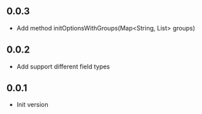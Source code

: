## 0.0.3

- Add method initOptionsWithGroups(Map<String, List<T>> groups)

## 0.0.2

- Add support different field types

## 0.0.1

- Init version